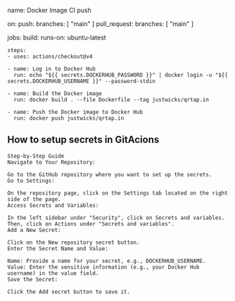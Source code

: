 name: Docker Image CI push

on:
  push:
    branches: [ "main" ]
  pull_request:
    branches: [ "main" ]

jobs:
  build:
    runs-on: ubuntu-latest

    steps:
    - uses: actions/checkout@v4

    - name: Log in to Docker Hub
      run: echo "${{ secrets.DOCKERHUB_PASSWORD }}" | docker login -u "${{ secrets.DOCKERHUB_USERNAME }}" --password-stdin

    - name: Build the Docker image
      run: docker build . --file Dockerfile --tag justwicks/qrtap.in

    - name: Push the Docker image to Docker Hub
      run: docker push justwicks/qrtap.in


## How to setup secrets in GitAcions
```
Step-by-Step Guide
Navigate to Your Repository:

Go to the GitHub repository where you want to set up the secrets.
Go to Settings:

On the repository page, click on the Settings tab located on the right side of the page.
Access Secrets and Variables:

In the left sidebar under "Security", click on Secrets and variables.
Then, click on Actions under "Secrets and variables".
Add a New Secret:

Click on the New repository secret button.
Enter the Secret Name and Value:

Name: Provide a name for your secret, e.g., DOCKERHUB_USERNAME.
Value: Enter the sensitive information (e.g., your Docker Hub username) in the value field.
Save the Secret:

Click the Add secret button to save it.
```